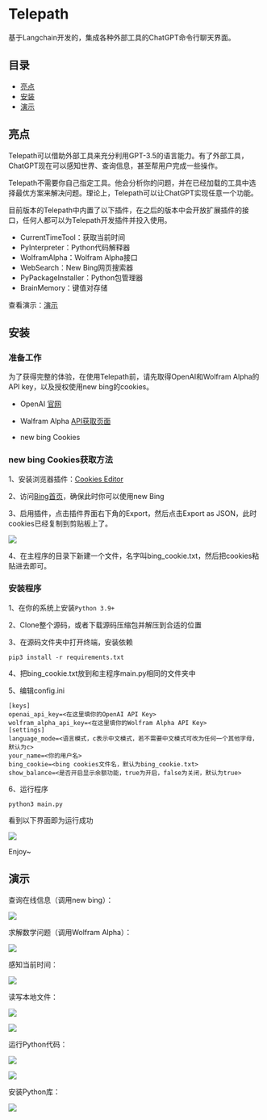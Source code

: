 # Telepath
基于Langchain开发的，集成各种外部工具的ChatGPT命令行聊天界面。

## 目录

- [亮点](#亮点)
- [安装](#安装)
- [演示](#演示)

## 亮点

Telepath可以借助外部工具来充分利用GPT-3.5的语言能力。有了外部工具，ChatGPT现在可以感知世界、查询信息，甚至帮用户完成一些操作。

Telepath不需要你自己指定工具。他会分析你的问题，并在已经加载的工具中选择最优方案来解决问题。理论上，Telepath可以让ChatGPT实现任意一个功能。

目前版本的Telepath中内置了以下插件，在之后的版本中会开放扩展插件的接口，任何人都可以为Telepath开发插件并投入使用。

- CurrentTimeTool：获取当前时间
- PyInterpreter：Python代码解释器
- WolframAlpha：Wolfram Alpha接口
- WebSearch：New Bing网页搜索器
- PyPackageInstaller：Python包管理器
- BrainMemory：键值对存储

查看演示：[演示](#演示)


## 安装

### 准备工作

为了获得完整的体验，在使用Telepath前，请先取得OpenAI和Wolfram Alpha的API key，以及授权使用new bing的cookies。

- OpenAI [官网](https://openai.com/)    

- Walfram Alpha [API获取页面](https://products.wolframalpha.com/api/)

- new bing Cookies

### new bing Cookies获取方法

1、安装浏览器插件：[Cookies Editor](https://chrome.google.com/webstore/detail/cookie-editor/hlkenndednhfkekhgcdicdfddnkalmdm)

2、访问[Bing首页](https://www.bing.com)，确保此时你可以使用new Bing

3、启用插件，点击插件界面右下角的Export，然后点击Export as JSON，此时cookies已经复制到剪贴板上了。

![](https://github.com/FantWu/Telepath/blob/main/images/exportcookies.png)

4、在主程序的目录下新建一个文件，名字叫bing_cookie.txt，然后把cookies粘贴进去即可。

### 安装程序

1、在你的系统上安装`Python 3.9+`

2、Clone整个源码，或者下载源码压缩包并解压到合适的位置

3、在源码文件夹中打开终端，安装依赖

```
pip3 install -r requirements.txt
```

4、把bing_cookie.txt放到和主程序main.py相同的文件夹中

5、编辑config.ini

```
[keys]
openai_api_key=<在这里填你的OpenAI API Key>
wolfram_alpha_api_key=<在这里填你的Wolfram Alpha API Key>
[settings]
language_mode=<语言模式，c表示中文模式，若不需要中文模式可改为任何一个其他字母，默认为c>
your_name=<你的用户名>
bing_cookie=<bing cookies文件名，默认为bing_cookie.txt>
show_balance=<是否开启显示余额功能，true为开启，false为关闭，默认为true>
```

6、运行程序

```
python3 main.py
```

看到以下界面即为运行成功

![](https://github.com/FantWu/Telepath/blob/main/images/telepath.png)

Enjoy~

## 演示

查询在线信息（调用new bing）：

![](https://github.com/FantWu/Telepath/blob/main/images/websearch1.png)

求解数学问题（调用Wolfram Alpha）：

![](https://github.com/FantWu/Telepath/blob/main/images/math1.png)

感知当前时间：

![](https://github.com/FantWu/Telepath/blob/main/images/time.png)

读写本地文件：

![](https://github.com/FantWu/Telepath/blob/main/images/file1.png)

![](https://github.com/FantWu/Telepath/blob/main/images/file2.png)

运行Python代码：

![](https://github.com/FantWu/Telepath/blob/main/images/python1.png)

![](https://github.com/FantWu/Telepath/blob/main/images/python2.png)

安装Python库：

![](https://github.com/FantWu/Telepath/blob/main/images/python3.png)








